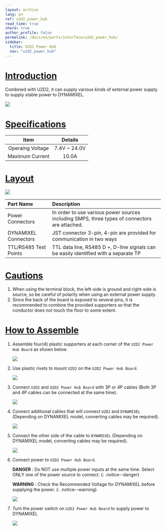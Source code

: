 ```yaml
---
layout: archive
lang: en
ref: u2d2_power_hub
read_time: true
share: true
author_profile: false
permalink: /docs/en/parts/interface/u2d2_power_hub/
sidebar:
  title: U2D2 Power Hub
  nav: "u2d2_power_hub"
---
```


# [Introduction](#introduction)
Combined with U2D2, it can supply various kinds of external power supply to supply stable power to DYNAMIXEL.

![](/assets/images/parts/interface/u2d2_power_hub/product_image.png)

# [Specifications](#specifications)

|       Item       |   Details    |
|:----------------:|:------------:|
| Operaing Voltage | 7.4V ~ 24.0V |
| Maximum Current  |    10.0A     |

# [Layout](#layout)

![](/assets/images/parts/interface/u2d2_power_hub/layout.png)

| Part Name             | Description                                                                                   |
|:----------------------|:----------------------------------------------------------------------------------------------|
| Power Connectors      | In order to use various power sources including SMPS, three types of connectors are attached. |
| DYNAMIXEL Connectors  | JST connector 3-pin, 4-pin are provided for communication in two ways                         |
| TTL/RS485 Test Points | TTL data line, RS485 D +, D-line signals can be easily identified with a separate TP          |

# [Cautions](#cautions)

1. When using the terminal block, the left-side is ground and right-side is source, so be careful of polarity when using an external power supply.
2. Since the back of the board is exposed to several pins, it is recommended to combine the provided supporters so that the conductor does not touch the floor to some extent.

# [How to Assemble](#how-to-assemble)

1. Assemble four(4) plastic supporters at each corner of the `U2D2 Power Hub Board` as shown below.  

    ![](/assets/images/parts/interface/u2d2_power_hub/u2d2_phb_06.jpg)

2. Use plastic rivets to mount `U2D2` on the `U2D2 Power Hub Board`.

    ![](/assets/images/parts/interface/u2d2_power_hub/u2d2_phb_07.jpg)

3. Connect `U2D2` and `U2D2 Power Hub Board` with 3P or 4P cables (Both 3P and 4P cables can be connected at the same time).

    ![](/assets/images/parts/interface/u2d2_power_hub/u2d2_phb_03.jpg)

4. Connect additional cables that will connect `U2D2` and `DYNAMIXEL` (Depending on DYNAMIXEL model, converting cables may be required).

    ![](/assets/images/parts/interface/u2d2_power_hub/u2d2_phb_04.jpg)

5. Connect the other side of the cable to `DYNAMIXEL` (Depending on DYNAMIXEL model, converting cables may be required).

    ![](/assets/images/parts/interface/u2d2_power_hub/u2d2_phb_05.jpg)

6. Connect power to `U2D2 Power Hub Board`.

    **DANGER** : Do NOT use multiple power inputs at the same time. Select ONLY one of the power source to connect.
    {: .notice--danger}

    **WARNING** : Check the Recommended Voltage for DYNAMIXEL before supplying the power.
    {: .notice--warning}

    ![](/assets/images/parts/interface/u2d2_power_hub/u2d2_phb_01.jpg)

7. Turn the power switch on `U2D2 Power Hub Board` to supply power to DYNAMIXEL

    ![](/assets/images/parts/interface/u2d2_power_hub/u2d2_phb_08.jpg)
